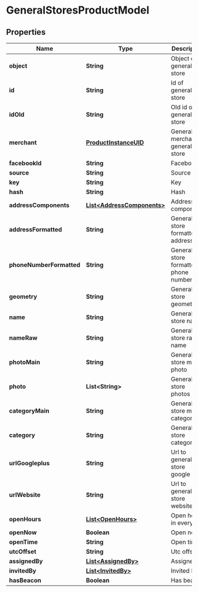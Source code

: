 
# GeneralStoresProductModel

## Properties
Name | Type | Description | Notes
------------ | ------------- | ------------- | -------------
**object** | **String** | Object of general store | 
**id** | **String** | Id of general store | 
**idOld** | **String** | Old id of general store | 
**merchant** | [**ProductInstanceUID**](ProductInstanceUID.md) | General merchant of general store | 
**facebookId** | **String** | Facebook id | 
**source** | **String** | Source | 
**key** | **String** | Key | 
**hash** | **String** | Hash | 
**addressComponents** | [**List&lt;AddressComponents&gt;**](AddressComponents.md) | Address components | 
**addressFormatted** | **String** | General store formatted address | 
**phoneNumberFormatted** | **String** | General store formatted phone number | 
**geometry** | **String** | General store geometry | 
**name** | **String** | General store name | 
**nameRaw** | **String** | General store raw name | 
**photoMain** | **String** | General store main photo | 
**photo** | **List&lt;String&gt;** | General store photos | 
**categoryMain** | **String** | General store main category | 
**category** | **String** | General store category | 
**urlGoogleplus** | **String** | Url to general store google plus | 
**urlWebsite** | **String** | Url to general store website | 
**openHours** | [**List&lt;OpenHours&gt;**](OpenHours.md) | Open hours in every day | 
**openNow** | **Boolean** | Open now | 
**openTime** | **String** | Open time | 
**utcOffset** | **String** | Utc offset | 
**assignedBy** | [**List&lt;AssignedBy&gt;**](AssignedBy.md) | Assigned by | 
**invitedBy** | [**List&lt;InvitedBy&gt;**](InvitedBy.md) | Invited by | 
**hasBeacon** | **Boolean** | Has beacon | 



